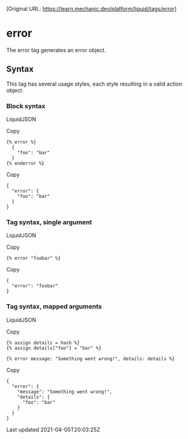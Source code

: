 [Original URL: https://learn.mechanic.dev/platform/liquid/tags/error]

# error

The error tag generates an error object.

## Syntax

This tag has several usage styles, each style resulting in a valid action object.

### Block syntax

LiquidJSON

Copy

    {% error %}
      {
        "foo": "bar"
      }
    {% enderror %}

Copy

    {
      "error": {
        "foo": "bar"
      }
    }

### Tag syntax, single argument

LiquidJSON

Copy

    {% error "foobar" %}

Copy

    {
      "error": "foobar"
    }

### Tag syntax, mapped arguments

LiquidJSON

Copy

    {% assign details = hash %}
    {% assign details["foo"] = "bar" %}
    
    {% error message: "Something went wrong!", details: details %}

Copy

    {
      "error": {
        "message": "Something went wrong!",
        "details": {
          "foo": "bar"
        }
      }
    }

Last updated 2021-04-05T20:03:25Z
